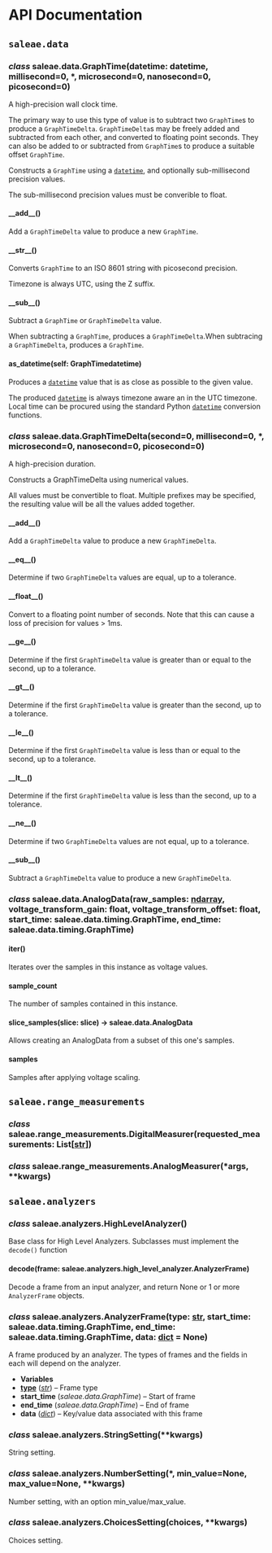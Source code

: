 # API Documentation

## `saleae.data`

### _class_ saleae.data.GraphTime\(datetime: datetime, millisecond=0, \*, microsecond=0, nanosecond=0, picosecond=0\)

A high-precision wall clock time.

The primary way to use this type of value is to subtract two `GraphTime`s to produce a `GraphTimeDelta`. `GraphTimeDelta`s may be freely added and subtracted from each other, and converted to floating point seconds. They can also be added to or subtracted from `GraphTime`s to produce a suitable offset `GraphTime`.

Constructs a `GraphTime` using a [`datetime`](https://docs.python.org/3/library/datetime.html#datetime.datetime), and optionally sub-millisecond precision values.

The sub-millisecond precision values must be converible to float.

#### \_\_add\_\_\(\)

Add a `GraphTimeDelta` value to produce a new `GraphTime`.

#### \_\_str\_\_\(\)

Converts `GraphTime` to an ISO 8601 string with picosecond precision.

Timezone is always UTC, using the Z suffix.

#### \_\_sub\_\_\(\)

Subtract a `GraphTime` or `GraphTimeDelta` value.

When subtracting a `GraphTime`, produces a `GraphTimeDelta`.When subtracing a `GraphTimeDelta`, produces a `GraphTime`.

#### as\_datetime\(self: GraphTimedatetime\)

Produces a [`datetime`](https://docs.python.org/3/library/datetime.html#datetime.datetime) value that is as close as possible to the given value.

The produced [`datetime`](https://docs.python.org/3/library/datetime.html#datetime.datetime) is always timezone aware an in the UTC timezone. Local time can be procured using the standard Python [`datetime`](https://docs.python.org/3/library/datetime.html#datetime.datetime) conversion functions.

### _class_ saleae.data.GraphTimeDelta\(second=0, millisecond=0, \*, microsecond=0, nanosecond=0, picosecond=0\)

A high-precision duration.

Constructs a GraphTimeDelta using numerical values.

All values must be convertible to float. Multiple prefixes may be specified, the resulting value will be all the values added together.

#### \_\_add\_\_\(\)

Add a `GraphTimeDelta` value to produce a new `GraphTimeDelta`.

#### \_\_eq\_\_\(\)

Determine if two `GraphTimeDelta` values are equal, up to a tolerance.

#### \_\_float\_\_\(\)

Convert to a floating point number of seconds. Note that this can cause a loss of precision for values &gt; 1ms.

#### \_\_ge\_\_\(\)

Determine if the first `GraphTimeDelta` value is greater than or equal to the second, up to a tolerance.

#### \_\_gt\_\_\(\)

Determine if the first `GraphTimeDelta` value is greater than the second, up to a tolerance.

#### \_\_le\_\_\(\)

Determine if the first `GraphTimeDelta` value is less than or equal to the second, up to a tolerance.

#### \_\_lt\_\_\(\)

Determine if the first `GraphTimeDelta` value is less than the second, up to a tolerance.

#### \_\_ne\_\_\(\)

Determine if two `GraphTimeDelta` values are not equal, up to a tolerance.

#### \_\_sub\_\_\(\)

Subtract a `GraphTimeDelta` value to produce a new `GraphTimeDelta`.

### _class_ saleae.data.AnalogData\(raw\_samples: [ndarray](https://numpy.org/doc/stable/reference/generated/numpy.ndarray.html), voltage\_transform\_gain: float, voltage\_transform\_offset: float, start\_time: saleae.data.timing.GraphTime, end\_time: saleae.data.timing.GraphTime\)

#### **iter**\(\)

Iterates over the samples in this instance as voltage values.

#### sample\_count

The number of samples contained in this instance.

#### slice\_samples\(slice: slice\) -&gt; saleae.data.AnalogData

Allows creating an AnalogData from a subset of this one's samples.

#### samples

Samples after applying voltage scaling.

## `saleae.range_measurements`

### _class_ saleae.range\_measurements.DigitalMeasurer\(requested\_measurements: List\[[str](https://docs.python.org/3/library/stdtypes.html#str)\]\)

### _class_ saleae.range\_measurements.AnalogMeasurer\(\*args, \*\*kwargs\)

## `saleae.analyzers`

### _class_ saleae.analyzers.HighLevelAnalyzer\(\)

Base class for High Level Analyzers. Subclasses must implement the `decode()` function

#### decode\(frame: saleae.analyzers.high\_level\_analyzer.AnalyzerFrame\)

Decode a frame from an input analyzer, and return None or 1 or more `AnalyzerFrame` objects.

### _class_ saleae.analyzers.AnalyzerFrame\(type: [str](https://docs.python.org/3/library/stdtypes.html#str), start\_time: saleae.data.timing.GraphTime, end\_time: saleae.data.timing.GraphTime, data: [dict](https://docs.python.org/3/library/stdtypes.html#dict) = None\)

A frame produced by an analyzer. The types of frames and the fields in each will depend on the analyzer.

* **Variables**
* [**type**](https://docs.python.org/3/library/functions.html#type) \([_str_](https://docs.python.org/3/library/stdtypes.html#str)\) – Frame type
* **start\_time** \(_saleae.data.GraphTime_\) – Start of frame
* **end\_time** \(_saleae.data.GraphTime_\) – End of frame
* **data** \([_dict_](https://docs.python.org/3/library/stdtypes.html#dict)\) – Key/value data associated with this frame

### _class_ saleae.analyzers.StringSetting\(\*\*kwargs\)

String setting.

### _class_ saleae.analyzers.NumberSetting\(\*, min\_value=None, max\_value=None, \*\*kwargs\)

Number setting, with an option min\_value/max\_value.

### _class_ saleae.analyzers.ChoicesSetting\(choices, \*\*kwargs\)

Choices setting.

